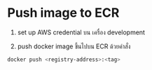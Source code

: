 # Push image to ECR

1. set up AWS credential บน เครื่อง development 

2. push docker image ขึ้นไปบน ECR ด้วยคำสั่ง
```sh
docker push <registry-address>:<tag>
```
